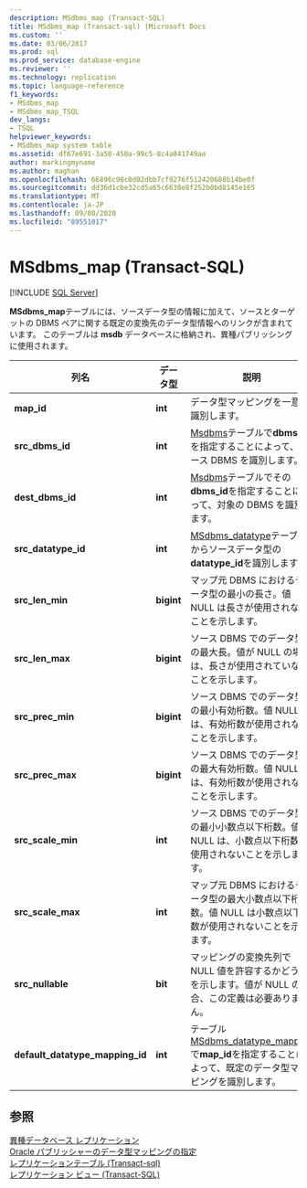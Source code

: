 ```yaml
---
description: MSdbms_map (Transact-SQL)
title: MSdbms_map (Transact-sql) |Microsoft Docs
ms.custom: ''
ms.date: 03/06/2017
ms.prod: sql
ms.prod_service: database-engine
ms.reviewer: ''
ms.technology: replication
ms.topic: language-reference
f1_keywords:
- MSdbms_map
- MSdbms_map_TSQL
dev_langs:
- TSQL
helpviewer_keywords:
- MSdbms_map system table
ms.assetid: df67e691-3a50-450a-99c5-8c4a041749ae
author: markingmyname
ms.author: maghan
ms.openlocfilehash: 66896c98c0d02dbb7cf9276f512420688b14be0f
ms.sourcegitcommit: dd36d1cbe32cd5a65c6638e8f252b0bd8145e165
ms.translationtype: MT
ms.contentlocale: ja-JP
ms.lasthandoff: 09/08/2020
ms.locfileid: "89551017"
---
```

# <a name="msdbms_map-transact-sql"></a>MSdbms_map (Transact-SQL)
[!INCLUDE [SQL Server](../../includes/applies-to-version/sqlserver.md)]

  **MSdbms_map**テーブルには、ソースデータ型の情報に加えて、ソースとターゲットの DBMS ペアに関する既定の変換先のデータ型情報へのリンクが含まれています。 このテーブルは **msdb** データベースに格納され、異種パブリッシングに使用されます。  
  
|列名|データ型|説明|  
|-----------------|---------------|-----------------|  
|**map_id**|**int**|データ型マッピングを一意に識別します。|  
|**src_dbms_id**|**int**|[Msdbms](../../relational-databases/system-tables/msdbms-transact-sql.md)テーブルで**dbms_id**を指定することによって、ソース DBMS を識別します。|  
|**dest_dbms_id**|**int**|[Msdbms](../../relational-databases/system-tables/msdbms-transact-sql.md)テーブルでその**dbms_id**を指定することによって、対象の DBMS を識別します。|  
|**src_datatype_id**|**int**|[MSdbms_datatype](../../relational-databases/system-tables/msdbms-datatype-transact-sql.md)テーブルからソースデータ型の**datatype_id**を識別します。|  
|**src_len_min**|**bigint**|マップ元 DBMS におけるデータ型の最小の長さ。値 NULL は長さが使用されないことを示します。|  
|**src_len_max**|**bigint**|ソース DBMS でのデータ型の最大長。値が NULL の場合は、長さが使用されていないことを示します。|  
|**src_prec_min**|**bigint**|ソース DBMS でのデータ型の最小有効桁数。値 NULL は、有効桁数が使用されないことを示します。|  
|**src_prec_max**|**bigint**|ソース DBMS でのデータ型の最大有効桁数。値 NULL は、有効桁数が使用されないことを示します。|  
|**src_scale_min**|**int**|ソース DBMS でのデータ型の最小小数点以下桁数。値 NULL は、小数点以下桁数が使用されないことを示します。|  
|**src_scale_max**|**int**|マップ元 DBMS におけるデータ型の最大小数点以下桁数。値 NULL は小数点以下桁数が使用されないことを示します。|  
|**src_nullable**|**bit**|マッピングの変換先列で NULL 値を許容するかどうかを示します。値が NULL の場合、この定義は必要ありません。|  
|**default_datatype_mapping_id**|**int**|テーブル[MSdbms_datatype_mapping](../../relational-databases/system-tables/msdbms-datatype-mapping-transact-sql.md)で**map_id**を指定することによって、既定のデータ型マッピングを識別します。|  
  
## <a name="see-also"></a>参照  
 [異種データベース レプリケーション](../../relational-databases/replication/non-sql/heterogeneous-database-replication.md)   
 [Oracle パブリッシャーのデータ型マッピングの指定](../../relational-databases/replication/publish/specify-data-type-mappings-for-an-oracle-publisher.md)   
 [レプリケーションテーブル &#40;Transact-sql&#41;](../../relational-databases/system-tables/replication-tables-transact-sql.md)   
 [レプリケーション ビュー &#40;Transact-SQL&#41;](../../relational-databases/system-views/replication-views-transact-sql.md)  
  
  
